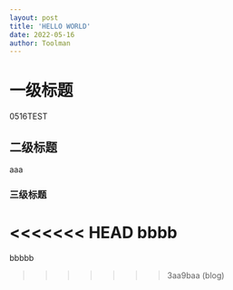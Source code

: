 ```yaml
---
layout: post
title: 'HELLO WORLD'
date: 2022-05-16
author: Toolman
---
```


# 一级标题

0516TEST

## 二级标题

aaa

### 三级标题

<<<<<<< HEAD
bbbb
=======
bbbbb
>>>>>>> 3aa9baa (blog)

